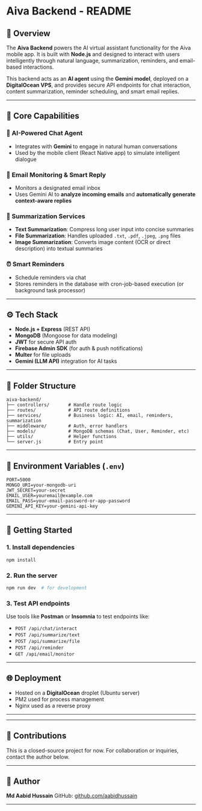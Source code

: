 # Aiva Backend - README

## 📌 Overview

The **Aiva Backend** powers the AI virtual assistant functionality for the Aiva mobile app. It is built with **Node.js** and designed to interact with users intelligently through natural language, summarization, reminders, and email-based interactions.

This backend acts as an **AI agent** using the **Gemini model**, deployed on a **DigitalOcean VPS**, and provides secure API endpoints for chat interaction, content summarization, reminder scheduling, and smart email replies.

---

## 🧠 Core Capabilities

### 🤖 AI-Powered Chat Agent

* Integrates with **Gemini** to engage in natural human conversations
* Used by the mobile client (React Native app) to simulate intelligent dialogue

### 📩 Email Monitoring & Smart Reply

* Monitors a designated email inbox
* Uses Gemini AI to **analyze incoming emails** and **automatically generate context-aware replies**

### 📝 Summarization Services

* **Text Summarization**: Compress long user input into concise summaries
* **File Summarization**: Handles uploaded `.txt`, `.pdf`, `.jpeg`, `.png` files
* **Image Summarization**: Converts image content (OCR or direct description) into textual summaries

### ⏰ Smart Reminders

* Schedule reminders via chat
* Stores reminders in the database with cron-job-based execution (or background task processor)

---

## ⚙️ Tech Stack

* **Node.js + Express** (REST API)
* **MongoDB** (Mongoose for data modeling)
* **JWT** for secure API auth
* **Firebase Admin SDK** (for auth & push notifications)
* **Multer** for file uploads
* **Gemini (LLM API)** integration for AI tasks

---

## 📁 Folder Structure

```
aiva-backend/
├── controllers/       # Handle route logic
├── routes/            # API route definitions
├── services/          # Business logic: AI, email, reminders, summarization
├── middleware/        # Auth, error handlers
├── models/            # MongoDB schemas (Chat, User, Reminder, etc)
├── utils/             # Helper functions
└── server.js          # Entry point
```

---

## 🔐 Environment Variables (`.env`)

```
PORT=5000
MONGO_URI=your-mongodb-uri
JWT_SECRET=your-secret
EMAIL_USER=youremail@example.com
EMAIL_PASS=your-email-password-or-app-password
GEMINI_API_KEY=your-gemini-api-key
```

---

## 🚀 Getting Started

### 1. Install dependencies

```bash
npm install
```

### 2. Run the server

```bash
npm run dev  # for development
```

### 3. Test API endpoints

Use tools like **Postman** or **Insomnia** to test endpoints like:

* `POST /api/chat/interact`
* `POST /api/summarize/text`
* `POST /api/summarize/file`
* `POST /api/reminder`
* `GET /api/email/monitor`

---

## 🌐 Deployment

* Hosted on a **DigitalOcean** droplet (Ubuntu server)
* PM2 used for process management
* Nginx used as a reverse proxy

---



---

## 🤝 Contributions

This is a closed-source project for now. For collaboration or inquiries, contact the author below.

---

## 👤 Author

**Md Aabid Hussain**
GitHub: [github.com/aabidhussain](https://github.com/aabidhussain)

---

